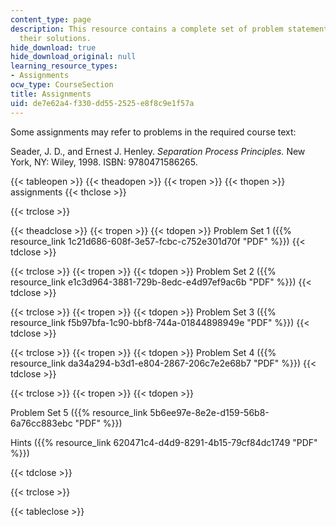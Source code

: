 ```yaml
---
content_type: page
description: This resource contains a complete set of problem statements along with
  their solutions.
hide_download: true
hide_download_original: null
learning_resource_types:
- Assignments
ocw_type: CourseSection
title: Assignments
uid: de7e62a4-f330-dd55-2525-e8f8c9e1f57a
---
```


Some assignments may refer to problems in the required course text:

Seader, J. D., and Ernest J. Henley. _Separation Process Principles._ New York, NY: Wiley, 1998. ISBN: 9780471586265.

{{< tableopen >}}
{{< theadopen >}}
{{< tropen >}}
{{< thopen >}}
assignments
{{< thclose >}}

{{< trclose >}}

{{< theadclose >}}
{{< tropen >}}
{{< tdopen >}}
Problem Set 1 ({{% resource_link 1c21d686-608f-3e57-fcbc-c752e301d70f "PDF" %}})
{{< tdclose >}}

{{< trclose >}}
{{< tropen >}}
{{< tdopen >}}
Problem Set 2 ({{% resource_link e1c3d964-3881-729b-8edc-e4d97ef9ac6b "PDF" %}})
{{< tdclose >}}

{{< trclose >}}
{{< tropen >}}
{{< tdopen >}}
Problem Set 3 ({{% resource_link f5b97bfa-1c90-bbf8-744a-01844898949e "PDF" %}})
{{< tdclose >}}

{{< trclose >}}
{{< tropen >}}
{{< tdopen >}}
Problem Set 4 ({{% resource_link da34a294-b3d1-e804-2867-206c7e2e68b7 "PDF" %}})
{{< tdclose >}}

{{< trclose >}}
{{< tropen >}}
{{< tdopen >}}


Problem Set 5 ({{% resource_link 5b6ee97e-8e2e-d159-56b8-6a76cc883ebc "PDF" %}})

Hints ({{% resource_link 620471c4-d4d9-8291-4b15-79cf84dc1749 "PDF" %}})


{{< tdclose >}}

{{< trclose >}}

{{< tableclose >}}